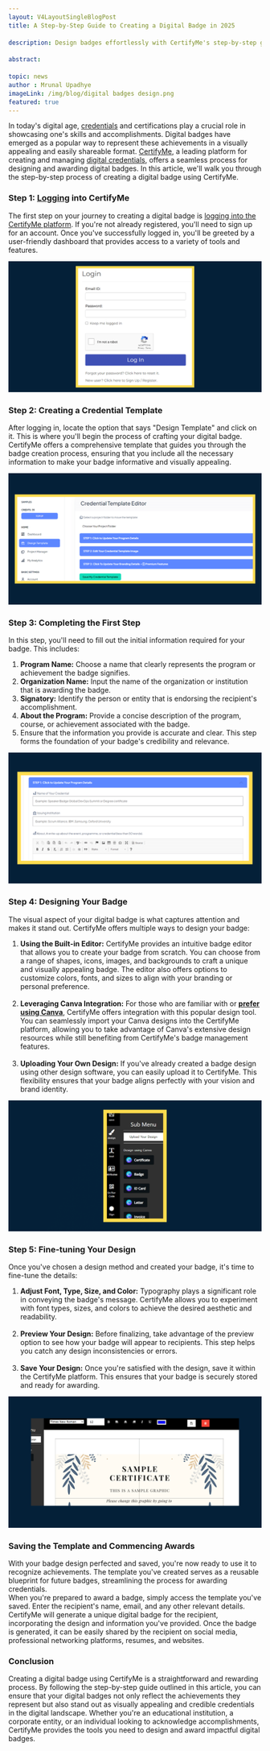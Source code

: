 ```yaml
---
layout: V4LayoutSingleBlogPost
title: A Step-by-Step Guide to Creating a Digital Badge in 2025

description: Design badges effortlessly with CertifyMe's step-by-step guide. Create, customize, and award digital badges

abstract: 

topic: news
author : Mrunal Upadhye
imageLink: /img/blog/digital badges design.png
featured: true
---
```


In today's digital age, <a href="https://www.certifyme.online/">credentials</a> and certifications play a crucial role in showcasing one's skills and accomplishments. Digital badges have emerged as a popular way to represent these achievements in a visually appealing and easily shareable format. <a href="https://www.certifyme.online/">CertifyMe</a>, a leading platform for creating and managing <a href="https://certifyme.online/blog/What-is-a-Digital-Credential.html">digital credentials</a>, offers a seamless process for designing and awarding digital badges. In this article, we'll walk you through the step-by-step process of creating a digital badge using CertifyMe.<br>

<h3>Step 1: <a href="https://credential.certifyme.online/auth/login">Logging</a> into CertifyMe</h3>

The first step on your journey to creating a digital badge is <a href="https://credential.certifyme.online/auth/login">logging into the CertifyMe platform</a>. If you're not already registered, you'll need to sign up for an account. Once you've successfully logged in, you'll be greeted by a user-friendly dashboard that provides access to a variety of tools and features.<br>

<img class="img-fluid r-16" src="/img/blog/step 5/Step1.png" alt="Step 1">
<br>


<h3>Step 2: Creating a Credential Template</h3>

After logging in, locate the option that says "Design Template" and click on it. This is where you'll begin the process of crafting your digital badge. CertifyMe offers a comprehensive template that guides you through the badge creation process, ensuring that you include all the necessary information to make your badge informative and visually appealing.<br>

<img class="img-fluid r-16" src="/img/blog/step 5/Step 2.png" alt="Step 2">
<br>

<h3>Step 3: Completing the First Step</h3>

In this step, you'll need to fill out the initial information required for your badge. This includes:

<ol>
<li><b>Program Name:</b> Choose a name that clearly represents the program or achievement the badge signifies.</li>
<li><b>Organization Name:</b> Input the name of the organization or institution that is awarding the badge.</li>
<li><b>Signatory:</b> Identify the person or entity that is endorsing the recipient's accomplishment.</li>
<li><b>About the Program:</b> Provide a concise description of the program, course, or achievement associated with the badge.</li>
<li>Ensure that the information you provide is accurate and clear. This step forms the foundation of your badge's credibility and relevance.</li>
</ol>

<img class="img-fluid r-16" src="/img/blog/step 5/Step 3.png" alt="Step 3">
<br>

<h3>Step 4: Designing Your Badge</h3>

The visual aspect of your digital badge is what captures attention and makes it stand out. CertifyMe offers multiple ways to design your badge:
<ol>
<li><b>Using the Built-in Editor:</b> CertifyMe provides an intuitive badge editor that allows you to create your badge from scratch. You can choose from a range of shapes, icons, images, and backgrounds to craft a unique and visually appealing badge. The editor also offers options to customize colors, fonts, and sizes to align with your branding or personal preference.</li>
<br>
<li><b>Leveraging Canva Integration:</b> For those who are familiar with or <a href="https://www.canva.com/"><b>prefer using Canva</b></a>, CertifyMe offers integration with this popular design tool. You can seamlessly import your Canva designs into the CertifyMe platform, allowing you to take advantage of Canva's extensive design resources while still benefiting from CertifyMe's badge management features.</li>
<br>
<li><b>Uploading Your Own Design:</b> If you've already created a badge design using other design software, you can easily upload it to CertifyMe. This flexibility ensures that your badge aligns perfectly with your vision and brand identity.</li>

</ol>

<img class="img-fluid r-16" src="/img/blog/step 5/Step 4.png" alt="Step 4">
<br>

<h3>Step 5: Fine-tuning Your Design</h3>

Once you've chosen a design method and created your badge, it's time to fine-tune the details:
<ol>
<li><b>Adjust Font, Type, Size, and Color:</b> Typography plays a significant role in conveying the badge's message. CertifyMe allows you to experiment with font types, sizes, and colors to achieve the desired aesthetic and readability.</li>
<br>
<li><b>Preview Your Design:</b> Before finalizing, take advantage of the preview option to see how your badge will appear to recipients. This step helps you catch any design inconsistencies or errors.</li>
<br>
<li><b>Save Your Design:</b> Once you're satisfied with the design, save it within the CertifyMe platform. This ensures that your badge is securely stored and ready for awarding.</li>
</ol>

<img class="img-fluid r-16" src="/img/blog/step 5/Step 5.png" alt="Step 5">
<br>

<h3>Saving the Template and Commencing Awards</h3>

With your badge design perfected and saved, you're now ready to use it to recognize achievements. The template you've created serves as a reusable blueprint for future badges, streamlining the process for awarding credentials.
<br>
When you're prepared to award a badge, simply access the template you've saved. Enter the recipient's name, email, and any other relevant details. CertifyMe will generate a unique digital badge for the recipient, incorporating the design and information you've provided. Once the badge is generated, it can be easily shared by the recipient on social media, professional networking platforms, resumes, and websites.
<br>

<h3>Conclusion</h3>

Creating a digital badge using CertifyMe is a straightforward and rewarding process. By following the step-by-step guide outlined in this article, you can ensure that your digital badges not only reflect the achievements they represent but also stand out as visually appealing and credible credentials in the digital landscape. Whether you're an educational institution, a corporate entity, or an individual looking to acknowledge accomplishments, CertifyMe provides the tools you need to design and award impactful digital badges.
<br>